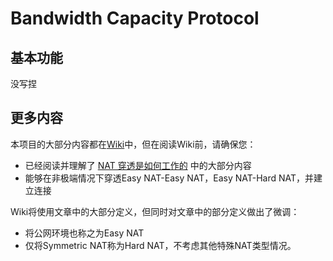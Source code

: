 # Bandwidth Capacity Protocol

## 基本功能

没写捏

## 更多内容

本项目的大部分内容都在[Wiki](https://github.com/Xor7Studio/Bandwidth-Capacity-Protocol/wiki)中，但在阅读Wiki前，请确保您：
* 已经阅读并理解了 [NAT 穿透是如何工作的](https://arthurchiao.art/blog/how-nat-traversal-works-zh/) 中的大部分内容
* 能够在非极端情况下穿透Easy NAT-Easy NAT，Easy NAT-Hard NAT，并建立连接

Wiki将使用文章中的大部分定义，但同时对文章中的部分定义做出了微调：
* 将公网环境也称之为Easy NAT
* 仅将Symmetric NAT称为Hard NAT，不考虑其他特殊NAT类型情况。
